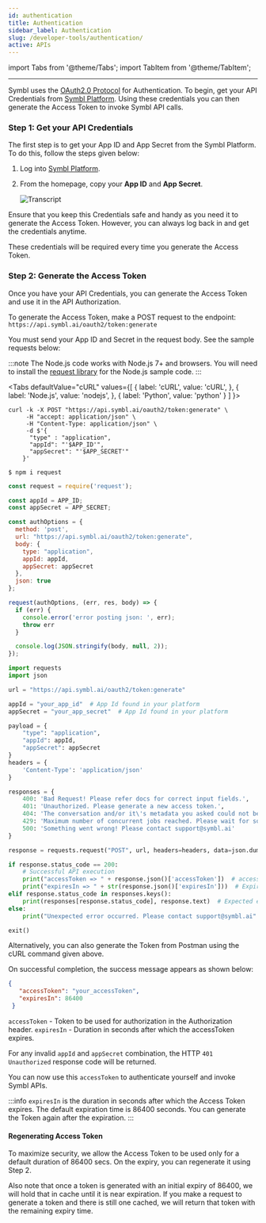 ```yaml
---
id: authentication
title: Authentication
sidebar_label: Authentication
slug: /developer-tools/authentication/
active: APIs
---
```


import Tabs from '@theme/Tabs';
import TabItem from '@theme/TabItem';


---
Symbl uses the [OAuth2.0 Protocol](https://datatracker.ietf.org/doc/html/rfc6749) for Authentication. 
To begin, get your API Credentials from [Symbl Platform](https://platform.symbl.ai/). Using these credentials you can then generate the Access Token to invoke Symbl API calls. 

### Step 1: Get your API Credentials

The first step is to get your App ID and App Secret from the Symbl Platform. To do this, follow the steps given below:

1. Log into [Symbl Platform](https://platform.symbl.ai/).
2. From the homepage, copy your **App ID** and **App Secret**.

     ![Transcript](/img/app-secret-app-id-1.png)

Ensure that you keep this Credentials safe and handy as you need it to generate the Access Token. However, you can always log back in and get the credentials anytime. 

These credentials will be required every time you generate the Access Token. 

### Step 2: Generate the Access Token

Once you have your API Credentials, you can generate the Access Token and use it in the API Authorization. 

To generate the Access Token, make a POST request to the endpoint:
`https://api.symbl.ai/oauth2/token:generate`

You must send your App ID and Secret in the request body. See the sample requests below:

:::note
The Node.js code works with Node.js 7+ and browsers. You will need to install the [request library](https://www.npmjs.com/package/request) for the Node.js sample code.
:::

<Tabs
  defaultValue="cURL"
  values={[
    { label: 'cURL', value: 'cURL', },
    { label: 'Node.js', value: 'nodejs', },
    { label: 'Python', value: 'python' }
  ]
}>
<TabItem value="cURL">

```shell
curl -k -X POST "https://api.symbl.ai/oauth2/token:generate" \
     -H "accept: application/json" \
     -H "Content-Type: application/json" \
     -d $'{
      "type" : "application",
      "appId": "'$APP_ID'",
      "appSecret": "'$APP_SECRET'"
    }'
```
</TabItem>

<TabItem value="nodejs">

`$ npm i request`

```js
const request = require('request');

const appId = APP_ID;
const appSecret = APP_SECRET;

const authOptions = {
  method: 'post',
  url: "https://api.symbl.ai/oauth2/token:generate",
  body: {
    type: "application",
    appId: appId,
    appSecret: appSecret
  },
  json: true
};

request(authOptions, (err, res, body) => {
  if (err) {
    console.error('error posting json: ', err);
    throw err
  }

  console.log(JSON.stringify(body, null, 2));
});
```

</TabItem>
<TabItem value="python">

```python
import requests
import json

url = "https://api.symbl.ai/oauth2/token:generate"

appId = "your_app_id"  # App Id found in your platform
appSecret = "your_app_secret"  # App Id found in your platform

payload = {
    "type": "application",
    "appId": appId,
    "appSecret": appSecret
}
headers = {
    'Content-Type': 'application/json'
}

responses = {
    400: 'Bad Request! Please refer docs for correct input fields.',
    401: 'Unauthorized. Please generate a new access token.',
    404: 'The conversation and/or it\'s metadata you asked could not be found, please check the input provided',
    429: 'Maximum number of concurrent jobs reached. Please wait for some requests to complete.',
    500: 'Something went wrong! Please contact support@symbl.ai'
}

response = requests.request("POST", url, headers=headers, data=json.dumps(payload))

if response.status_code == 200:
    # Successful API execution
    print("accessToken => " + response.json()['accessToken'])  # accessToken of the user
    print("expiresIn => " + str(response.json()['expiresIn']))  # Expiry time in accessToken
elif response.status_code in responses.keys():
    print(responses[response.status_code], response.text)  # Expected error occurred
else:
    print("Unexpected error occurred. Please contact support@symbl.ai" + ", Debug Message => " + str(response.text))

exit()
```

</TabItem>
</Tabs>


Alternatively, you can also generate the Token from Postman using the cURL command given above. 

On successful completion, the success message appears as shown below:

```json
{
   "accessToken": "your_accessToken",
   "expiresIn": 86400
 }
```


`accessToken` - Token to be used for authorization in the Authorization header.
`expiresIn` - Duration in seconds after which the accessToken expires. 

For any invalid `appId` and `appSecret` combination, the HTTP `401 Unauthorized` response code will be returned.

You can now use this `accessToken` to authenticate yourself and invoke Symbl APIs. 

:::info
`expiresIn` is the duration in seconds after which the Access Token expires. The default expiration time is 86400 seconds. You can generate the Token again after the expiration. 
:::


#### Regenerating Access Token

To maximize security, we allow the Access Token to be used only for a default duration of 86400 secs. On the expiry, you can regenerate it using Step 2. 

Also note that once a token is generated with an initial expiry of 86400, we will hold that in cache until it is near expiration. If you make a request to generate a token and there is still one cached, we will return that token with the remaining expiry time. 

